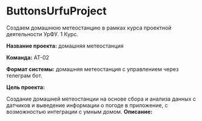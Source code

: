 # ButtonsUrfuProject
Создаем домашнюю метеостанцию в рамках курса проектной деятельности УрФУ. 1 Курс.

<b>Название проекта:</b> домашняя метеостанция

<b>Команда:</b> АТ-02

<b>Формат системы:</b> 
домашняя метеостанция с управлением через телеграм бот.

<b>Цель проекта:</b>  

Создание домашней метеостанции на основе сбора и анализа данных с датчиков и выведение информации о погоде в приложение, с возможностью интеграции с умным домом.
<b>Описание:</b>  
